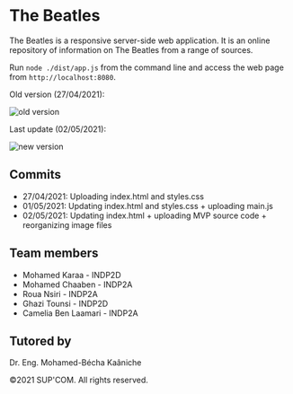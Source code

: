 # The Beatles
The Beatles is a responsive server-side web application. It is an online repository of information on The Beatles from a range of sources.

Run ``` node ./dist/app.js ``` from the command line and access the web page from ``` http://localhost:8080 ```.

Old version (27/04/2021):

![old version](https://user-images.githubusercontent.com/76062686/116243194-998f4580-a75e-11eb-84e9-f4c7b71fcb3c.png)

Last update (02/05/2021):

![new version](https://user-images.githubusercontent.com/76062686/116831222-e7b0a880-aba5-11eb-90ef-e5f3e721da67.png)

## Commits
- 27/04/2021: Uploading index.html and styles.css
- 01/05/2021: Updating index.html and styles.css + uploading main.js
- 02/05/2021: Updating index.html + uploading MVP source code + reorganizing image files

## Team members
- Mohamed Karaa - INDP2D
- Mohamed Chaaben - INDP2A
- Roua Nsiri - INDP2A
- Ghazi Tounsi - INDP2D
- Camelia Ben Laamari - INDP2A

## Tutored by
Dr. Eng. Mohamed-Bécha Kaâniche

©2021 SUP'COM. All rights reserved.
